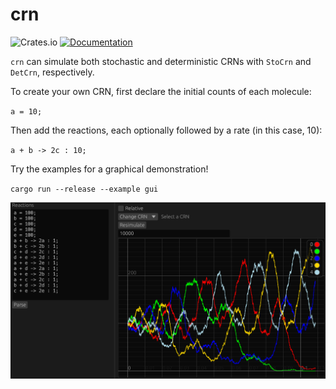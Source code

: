 # crn

![Crates.io](https://img.shields.io/crates/v/crn)
[![Documentation](https://docs.rs/crn/badge.svg)](https://docs.rs/crn)

`crn` can simulate both stochastic and deterministic CRNs with `StoCrn` and `DetCrn`, respectively.

To create your own CRN, first declare the initial counts of each molecule:

`a = 10;`

Then add the reactions, each optionally followed by a rate (in this case, 10):

`a + b -> 2c : 10;`

Try the examples for a graphical demonstration!

`cargo run --release --example gui`

![gui demo](media/1691519892.png)